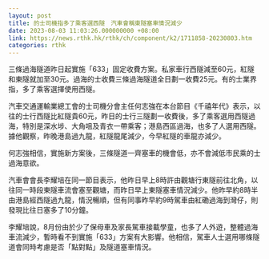 ```yaml
---
layout: post
title: 的士司機指多了乘客選西隧　汽車會稱東隧塞車情況減少
date: 2023-08-03 11:03:26.000000000 +08:00
link: https://news.rthk.hk/rthk/ch/component/k2/1711858-20230803.htm
categories: rthk
---
```


三條過海隧道昨日起實施「633」固定收費方案。私家車行西隧減至60元，紅隧和東隧就加至30元。過海的士收費三條過海隧道全日劃一收費25元。有的士業界指，多了乘客選擇使用西隧。

汽車交通運輸業總工會的士司機分會主任何志強在本台節目《千禧年代》表示，以往的士行西隧比紅隧貴60元，昨日的士行三隧劃一收費後，多了乘客選用西隧過海，特別是深水埗、大角咀及青衣一帶乘客；港島西區過海，也多了人選用西隧。據他觀察，昨晚港島過九龍，紅隧龍尾減少，今早紅隧的車龍亦減少。

何志強相信，實施新方案後，三條隧道一齊塞車的機會低，亦不會減低市民乘的士過海意欲。

汽車會會長李耀培在同一節目表示，他昨日早上8時許由觀塘行東隧前往北角，以往同一時段東隧車流會塞至觀塘，而昨日早上東隧塞車情況減少。他昨早約8時半由港島經西隧過九龍，情況暢順，但有同事昨早約9時駕車由紅磡過海到灣仔，則發現比往日塞多了10分鐘。

李耀培說，8月份由於少了保母車及家長駕車接載學童，也多了人外遊，整體過海車流減少，暫時看不到實施「633」方案有大影響。他相信，駕車人士選用哪條隧道會同時考慮是否「點對點」及隧道塞車情況。
